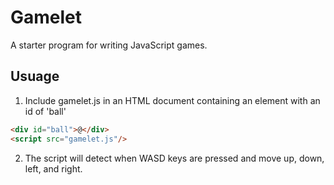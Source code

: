 # Gamelet

A starter program for writing JavaScript games.

## Usuage
1. Include gamelet.js in an HTML document containing an element with an id of 'ball'

```html
<div id="ball">@</div>
<script src="gamelet.js"/>
```

2. The script will detect when WASD keys are pressed and move up, down, left, and right.
